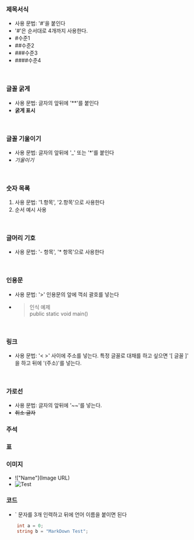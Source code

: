 ### 제목서식
- 사용 문법: '#'을 붙인다
- '#'은 순서대로 4개까지 사용한다. 
- #수준1
- ##수준2
- ###수준3
- ####수준4
<br>

### 글꼴 굵게
- 사용 문법: 글자의 앞뒤에 '**'를 붙인다
- **굵게 표시**
<br>

### 글꼴 기울이기
- 사용 문법: 글자의 앞뒤에 '_' 또는 '*'를 붙인다
- _기울이기_
<br>

### 숫자 목록
1. 사용 문법: '1.항목', '2.항목'으로 사용한다
2. 순서 예시 사용
<br>

### 글머리 기호
- 사용 문법: '- 항목', '* 항목'으로 사용한다 
<br>

### 인용문
- 사용 문법: '>' 인용문의 앞에 꺽쇠 괄호를 넣는다
- >인식 예제<br> public static void main()
<br>

### 링크
- 사용 문법: '< >' 사이에 주소를 넣는다. 특정 글꼴로 대채를 하고 싶으면 '[ 글꼴 ]' 을 하고 뒤에 '(주소)'를 넣는다.  
<br>

### 가로선
- 사용 문법: 글자의 앞뒤에 '~~'를 넣는다. 
- ~~취소 글자~~

### 주석

### 표

### 이미지
- !["Name"](Image URL)
- ![Test](https://git-for-windows.github.io/img/gwindows_logo.png)

### 코드
- ` 문자를 3개 인력하고 뒤에 언어 이름을 붙이면 된다
```csharp
    int a = 0;
    string b = "MarkDown Test";
```